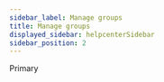 ```yaml
---
sidebar_label: Manage groups
title: Manage groups
displayed_sidebar: helpcenterSidebar
sidebar_position: 2
---
```


<span class="badge badge--primary">Primary</span>

